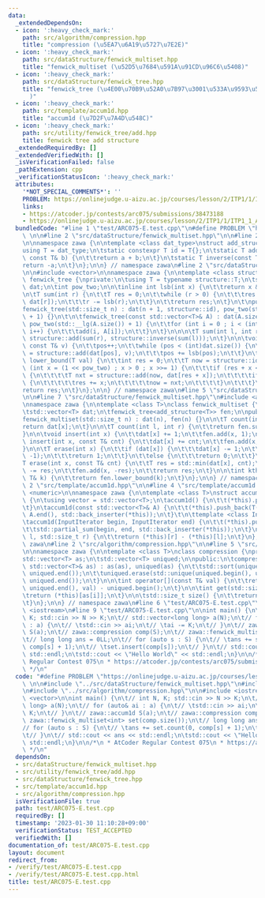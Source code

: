 ```yaml
---
data:
  _extendedDependsOn:
  - icon: ':heavy_check_mark:'
    path: src/algorithm/compression.hpp
    title: "compression (\u5EA7\u6A19\u5727\u7E2E)"
  - icon: ':heavy_check_mark:'
    path: src/dataStructure/fenwick_multiset.hpp
    title: "fenwick_multiset (\u52D5\u7684\u591A\u91CD\u96C6\u5408)"
  - icon: ':heavy_check_mark:'
    path: src/dataStructure/fenwick_tree.hpp
    title: "fenwick_tree (\u4E00\u70B9\u52A0\u7B97\u3001\u533A\u9593\u548C\u53D6\u5F97\
      )"
  - icon: ':heavy_check_mark:'
    path: src/template/accum1d.hpp
    title: "accum1d (\u7D2F\u7A4D\u548C)"
  - icon: ':heavy_check_mark:'
    path: src/utility/fenwick_tree/add.hpp
    title: fenwick tree add structure
  _extendedRequiredBy: []
  _extendedVerifiedWith: []
  _isVerificationFailed: false
  _pathExtension: cpp
  _verificationStatusIcon: ':heavy_check_mark:'
  attributes:
    '*NOT_SPECIAL_COMMENTS*': ''
    PROBLEM: https://onlinejudge.u-aizu.ac.jp/courses/lesson/2/ITP1/1/ITP1_1_A
    links:
    - https://atcoder.jp/contests/arc075/submissions/38473188
    - https://onlinejudge.u-aizu.ac.jp/courses/lesson/2/ITP1/1/ITP1_1_A
  bundledCode: "#line 1 \"test/ARC075-E.test.cpp\"\n#define PROBLEM \"https://onlinejudge.u-aizu.ac.jp/courses/lesson/2/ITP1/1/ITP1_1_A\"\
    \ \n\n#line 2 \"src/dataStructure/fenwick_multiset.hpp\"\n\n#line 2 \"src/utility/fenwick_tree/add.hpp\"\
    \n\nnamespace zawa {\n\ntemplate <class dat_type>\nstruct add_structure {\n\t\
    using T = dat_type;\n\tstatic constexpr T id = T{};\n\tstatic T add(const T& a,\
    \ const T& b) {\n\t\treturn a + b;\n\t}\n\tstatic T inverse(const T& a) {\n\t\t\
    return -a;\n\t}\n};\n\n} // namespace zawa\n#line 2 \"src/dataStructure/fenwick_tree.hpp\"\
    \n\n#include <vector>\n\nnamespace zawa {\n\ntemplate <class structure>\nclass\
    \ fenwick_tree {\nprivate:\n\tusing T = typename structure::T;\n\tstd::vector<T>\
    \ dat;\n\tint pow_two;\n\n\tinline int lsb(int x) {\n\t\treturn x & -x;\n\t}\n\
    \n\tT sum(int r) {\n\t\tT res = 0;\n\t\twhile (r > 0) {\n\t\t\tres = structure::add(res,\
    \ dat[r]);\n\t\t\tr -= lsb(r);\n\t\t}\n\t\treturn res;\n\t}\n\t\npublic:\n\n\t\
    fenwick_tree(std::size_t n) : dat(n + 1, structure::id), pow_two(std::__lg(n)\
    \ + 1) {}\n\t\n\tfenwick_tree(const std::vector<T>& A) : dat(A.size() + 1, structure::id),\
    \ pow_two(std::__lg(A.size()) + 1) {\n\t\tfor (int i = 0 ; i < (int)A.size() ;\
    \ i++) {\n\t\t\tadd(i, A[i]);\n\t\t}\n\t}\n\n\n\tT sum(int l, int r) {\n\t\treturn\
    \ structure::add(sum(r), structure::inverse(sum(l)));\n\t}\n\n\tvoid add(int pos,\
    \ const T& v) {\n\t\tpos++;\n\t\twhile (pos < (int)dat.size()) {\n\t\t\tdat[pos]\
    \ = structure::add(dat[pos], v);\n\t\t\tpos += lsb(pos);\n\t\t}\n\t}\n\n\tint\
    \ lower_bound(T val) {\n\t\tint res = 0;\n\t\tT now = structure::id;\n\t\tfor\
    \ (int x = (1 << pow_two) ; x > 0 ; x >>= 1) {\n\t\t\tif (res + x < (int)dat.size())\
    \ {\n\t\t\t\tT nxt = structure::add(now, dat[res + x]);\n\t\t\t\tif (nxt < val)\
    \ {\n\t\t\t\t\tres += x;\n\t\t\t\t\tnow = nxt;\n\t\t\t\t}\n\t\t\t}\n\t\t}\n\t\t\
    return res;\n\t}\n};\n\n} // namespace zawa\n#line 5 \"src/dataStructure/fenwick_multiset.hpp\"\
    \n\n#line 7 \"src/dataStructure/fenwick_multiset.hpp\"\n#include <algorithm>\n\
    \nnamespace zawa {\n\ntemplate <class T>\nclass fenwick_multiset {\nprivate:\n\
    \tstd::vector<T> dat;\n\tfenwick_tree<add_structure<T>> fen;\n\npublic:\n\n\t\
    fenwick_multiset(std::size_t n) : dat(n), fen(n) {}\n\n\tT count(int x) {\n\t\t\
    return dat[x];\n\t}\n\n\tT count(int l, int r) {\n\t\treturn fen.sum(l, r);\n\t\
    }\n\n\tvoid insert(int x) {\n\t\tdat[x] += 1;\n\t\tfen.add(x, 1);\n\t}\n\n\tvoid\
    \ insert(int x, const T& cnt) {\n\t\tdat[x] += cnt;\n\t\tfen.add(x, cnt);\n\t\
    }\n\n\tT erase(int x) {\n\t\tif (dat[x]) {\n\t\t\tdat[x] -= 1;\n\t\t\tfen.add(x,\
    \ -1);\n\t\t\treturn 1;\n\t\t}\n\t\telse {\n\t\t\treturn 0;\n\t\t}\n\t}\n\n\t\
    T erase(int x, const T& cnt) {\n\t\tT res = std::min(dat[x], cnt);\t\n\t\tdat[x]\
    \ -= res;\n\t\tfen.add(x, -res);\n\t\treturn res;\n\t}\n\n\tint kth_element(const\
    \ T& k) {\n\t\treturn fen.lower_bound(k);\n\t}\n};\n\n} // namespace zawa\n#line\
    \ 2 \"src/template/accum1d.hpp\"\n\n#line 4 \"src/template/accum1d.hpp\"\n#include\
    \ <numeric>\n\nnamespace zawa {\n\ntemplate <class T>\nstruct accum1d : std::vector<T>\
    \ {\n\tusing vector = std::vector<T>;\n\taccum1d() {\n\t\t(*this).push_back(T());\n\
    \t}\n\taccum1d(const std::vector<T>& A) {\n\t\t(*this).push_back(T());\n\t\tstd::partial_sum(A.begin(),\
    \ A.end(), std::back_inserter(*this));\n\t}\t\n\ttemplate <class InputIterator>\n\
    \taccum1d(InputIterator begin, InputIterator end) {\n\t\t(*this).push_back(T());\n\
    \t\tstd::partial_sum(begin, end, std::back_inserter(*this));\n\t}\n\tT sum(std::size_t\
    \ l, std::size_t r) {\n\t\treturn (*this)[r] - (*this)[l];\n\t}\n};\n\n} // namespace\
    \ zawa\n#line 2 \"src/algorithm/compression.hpp\"\n\n#line 5 \"src/algorithm/compression.hpp\"\
    \n\nnamespace zawa {\n\ntemplate <class T>\nclass compression {\nprivate:\n\t\
    std::vector<T> as;\n\tstd::vector<T> uniqued;\n\npublic:\n\tcompression(const\
    \ std::vector<T>& as) : as(as), uniqued(as) {\n\t\tstd::sort(uniqued.begin(),\
    \ uniqued.end());\n\t\tuniqued.erase(std::unique(uniqued.begin(), uniqued.end()),\
    \ uniqued.end());\n\t}\n\n\tint operator[](const T& val) {\n\t\treturn std::lower_bound(uniqued.begin(),\
    \ uniqued.end(), val) - uniqued.begin();\n\t}\n\n\tint get(std::size_t i) {\n\t\
    \treturn (*this)[as[i]];\n\t}\n\n\tstd::size_t size() {\n\t\treturn uniqued.size();\n\
    \t}\n};\n\n} // namespace zawa\n#line 6 \"test/ARC075-E.test.cpp\"\n\n#include\
    \ <iostream>\n#line 9 \"test/ARC075-E.test.cpp\"\n\nint main() {\n\t// int N,\
    \ K; std::cin >> N >> K;\n\t// std::vector<long long> a(N);\n\t// for (auto& ai\
    \ : a) {\n\t// \tstd::cin >> ai;\n\t// \tai -= K;\n\t// }\n\t// zawa::accum1d\
    \ S(a);\n\t// zawa::compression comp(S);\n\t// zawa::fenwick_multiset<int> set(comp.size());\n\
    \t// long long ans = 0LL;\n\t// for (auto s : S) {\n\t// \tans += set.count(0,\
    \ comp[s] + 1);\n\t// \tset.insert(comp[s]);\n\t// }\n\t// std::cout << ans <<\
    \ std::endl;\n\tstd::cout << \"Hello World\" << std::endl;\n}\n\n/*\n * AtCoder\
    \ Regular Contest 075\n * https://atcoder.jp/contests/arc075/submissions/38473188\n\
    \ */\n"
  code: "#define PROBLEM \"https://onlinejudge.u-aizu.ac.jp/courses/lesson/2/ITP1/1/ITP1_1_A\"\
    \ \n\n#include \"../src/dataStructure/fenwick_multiset.hpp\"\n#include \"../src/template/accum1d.hpp\"\
    \n#include \"../src/algorithm/compression.hpp\"\n\n#include <iostream>\n#include\
    \ <vector>\n\nint main() {\n\t// int N, K; std::cin >> N >> K;\n\t// std::vector<long\
    \ long> a(N);\n\t// for (auto& ai : a) {\n\t// \tstd::cin >> ai;\n\t// \tai -=\
    \ K;\n\t// }\n\t// zawa::accum1d S(a);\n\t// zawa::compression comp(S);\n\t//\
    \ zawa::fenwick_multiset<int> set(comp.size());\n\t// long long ans = 0LL;\n\t\
    // for (auto s : S) {\n\t// \tans += set.count(0, comp[s] + 1);\n\t// \tset.insert(comp[s]);\n\
    \t// }\n\t// std::cout << ans << std::endl;\n\tstd::cout << \"Hello World\" <<\
    \ std::endl;\n}\n\n/*\n * AtCoder Regular Contest 075\n * https://atcoder.jp/contests/arc075/submissions/38473188\n\
    \ */\n"
  dependsOn:
  - src/dataStructure/fenwick_multiset.hpp
  - src/utility/fenwick_tree/add.hpp
  - src/dataStructure/fenwick_tree.hpp
  - src/template/accum1d.hpp
  - src/algorithm/compression.hpp
  isVerificationFile: true
  path: test/ARC075-E.test.cpp
  requiredBy: []
  timestamp: '2023-01-30 11:10:28+09:00'
  verificationStatus: TEST_ACCEPTED
  verifiedWith: []
documentation_of: test/ARC075-E.test.cpp
layout: document
redirect_from:
- /verify/test/ARC075-E.test.cpp
- /verify/test/ARC075-E.test.cpp.html
title: test/ARC075-E.test.cpp
---
```

